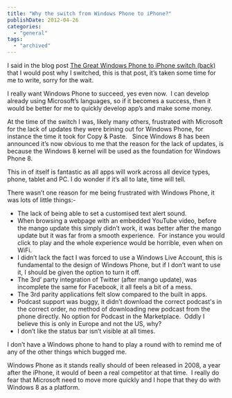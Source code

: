 ```yaml
---
title: "Why the switch from Windows Phone to iPhone?"
publishDate: 2012-04-26
categories: 
  - "general"
tags:
  - "archived"
---
```


I said in the blog post [The Great Windows Phone to iPhone switch (back)](https://ramblinggeek.co.uk/2012/02/the-great-windows-phone-to-iphone-switch-back/) that I would post why I switched, this is that post, it’s taken some time for me to write, sorry for the wait.

I really want Windows Phone to succeed, yes even now.  I can develop already using Microsoft’s languages, so if it becomes a success, then it would be better for me to quickly develop app’s and make some money.

At the time of the switch I was, likely many others, frustrated with Microsoft for the lack of updates they were brining out for Windows Phone, for instance the time it took for Copy & Paste.   Since Windows 8 has been announced it’s now obvious to me that the reason for the lack of updates, is because the Windows 8 kernel will be used as the foundation for Windows Phone 8.

This in of itself is fantastic as all apps will work across all device types, phone, tablet and PC. I do wonder if it’s all to late, time will tell.

There wasn’t one reason for me being frustrated with Windows Phone, it was lots of little things:-

- The lack of being able to set a customised text alert sound.
- When browsing a webpage with an embedded YouTube video, before the mango update this simply didn’t work, it was better after the mango update but it was far from a smooth experience.  For instance you would click to play and the whole experience would be horrible, even when on WiFi.
- I didn’t lack the fact I was forced to use a Windows Live Account, this is fundamental to the design of Windows Phone, but if I don’t want to use it, I should be given the option to turn it off.
- The 3rd’ party integration of Twitter (after mango update), was incomplete the same for Facebook, it all feels a bit of a mess.
- The 3rd parity applications felt slow compared to the built in apps.  
- Podcast support was buggy, it didn’t download the correct podcast's in the correct order, no method of downloading new podcast from the phone directly. No option for Podcast in the Marketplace.  Oddly I believe this is only in Europe and not the US, why?
- I don’t like the status bar isn’t visible at all times.

I don’t have a Windows phone to hand to play a round with to remind me of any of the other things which bugged me. 

Windows Phone as it stands really should of been released in 2008, a year after the iPhone, it would of been a real competitor at that time.  I really do fear that Microsoft need to move more quickly and I hope that they do with Windows 8 as a platform.
